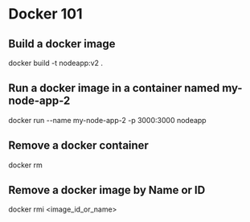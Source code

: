 # Docker 101
## Build a docker image 
docker build -t nodeapp:v2 .

## Run a docker image in a container named my-node-app-2
docker run --name my-node-app-2 -p 3000:3000 nodeapp 

## Remove a docker container
docker rm <containername>

## Remove a docker image by Name or ID
docker rmi <image_id_or_name>

